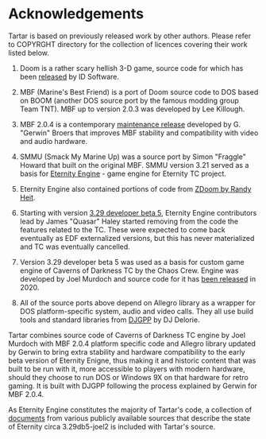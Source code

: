 # Acknowledgements

Tartar is based on previously released work by other authors.
Please refer to COPYRGHT directory for the collection of licences
covering their work listed below.

1. Doom is a rather scary hellish 3-D game, source code for which has 
   been [released](COPYRGHT/DOOMLIC.TXT) by ID Software.

2. MBF (Marine's Best Friend) is a port of Doom source code to DOS
   based on BOOM (another DOS source port by the famous modding group
   Team TNT). MBF up to version 2.0.3 was developed by Lee Killough.

3. MBF 2.0.4 is a contemporary [maintenance release](COPYRGHT/MBFUP204.TXT)
   developed by G. "Gerwin" Broers that improves MBF stability and 
   compatibility with video and audio hardware. 

4. SMMU (Smack My Marine Up) was a source port by Simon "Fraggle"
   Howard that built on the original MBF. SMMU version 3.21 served
   as a basis for [Eternity Engine](COPYRGHT/ee331b7-dos.txt) - 
   game engine for Eternity TC project.

5. Eternity Engine also contained portions of code from
   [ZDoom by Randy Heit](COPYRGHT/zdoomcode-license.txt). 

6. Starting with version [3.29 developer beta 5](eternity/ee329db5.txt),
   Eternity Engine contributors lead by James "Quasar" Haley started
   removing from the code the features related to the TC. These were 
   expected to come back eventually as EDF externalized versions, but 
   this has never materialized and TC was eventually cancelled.

7. Version 3.29 developer beta 5 was used as a basis for 
   custom game engine of Caverns of Darkness TC by the Chaos Crew.
   Engine was developed by Joel Murdoch and source code for it 
   has [been released](COPYRGHT/cod10src.txt) in 2020.    

8. All of the source ports above depend on Allegro library as a wrapper 
   for DOS platform-specific system, audio and video calls. They all use
   build tools and standard libraries from [DJGPP](COPYRGHT/COPYING.DJ)
   by DJ Delorie. 

Tartar combines source code of Caverns of Darkness TC engine by Joel Murdoch
with MBF 2.0.4 platform specific code and Allegro library updated by Gerwin
to bring extra stability and hardware compatibility to the early beta 
version of Eternity Enigne, thus making it and historic content that was built
to be run with it, more accessible to players with modern hardware, 
should they choose to run DOS or Windows 9X on that hardware for retro gaming.
It is built with DJGPP following the process explained by Gerwin for MBF 2.0.4. 

As Eternity Engine constitutes the majority of Tartar's code, a collection
of [documents](eternity) from various publicly available sources that describe 
the state of Eternity circa 3.29db5-joel2 is included with Tartar's source.  
